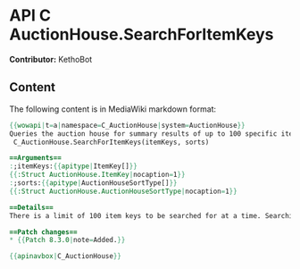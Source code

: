 # API C AuctionHouse.SearchForItemKeys

**Contributor:** KethoBot

## Content

The following content is in MediaWiki markdown format:

```mediawiki
{{wowapi|t=a|namespace=C_AuctionHouse|system=AuctionHouse}}
Queries the auction house for summary results of up to 100 specific items.
 C_AuctionHouse.SearchForItemKeys(itemKeys, sorts)

==Arguments==
:;itemKeys:{{apitype|ItemKey[]}}
{{:Struct AuctionHouse.ItemKey|nocaption=1}}
:;sorts:{{apitype|AuctionHouseSortType[]}}
{{:Struct AuctionHouse.AuctionHouseSortType|nocaption=1}}

==Details==
There is a limit of 100 item keys to be searched for at a time. Searching for more than 100 will often cause a disconnect.

==Patch changes==
* {{Patch 8.3.0|note=Added.}}

{{apinavbox|C_AuctionHouse}}
```